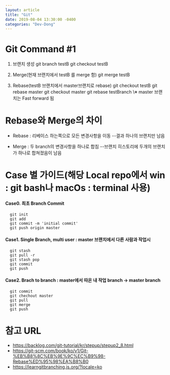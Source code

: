 ```yaml
---
layout: article
title: "Git"
date: 2019-08-04 13:30:00 -0400
categories: "Dev-Dong"
---
```

# Git Command \#1
   1. 브랜치 생성
     git branch testB
     git checkout testB
   
   2. Merge(현재 브랜치에서 testB 를 merge 함)
      git merge testB
      
   3. Rebase(testB 브랜치에서 master브랜치로 rebase)
      git checkout testB
      git rebase master
      git checkout master
      git rebase testBranch
      \※ master 브랜치는 Fast forward 됨
   
# Rebase와 Merge의 차이
  - Rebase : 리베이스 하는쪽으로 모든 변경사항을 이동
    --결과 하나의 브랜치만 남음
  
  - Merge : 두 branch의 변경사항을 하나로 합침 
    --브랜치 히스토리에 두개의 브랜치가 하나로 합쳐졌음이 남음
  
# Case 별 가이드(해당 Local repo에서 win : git bash나 macOs : terminal 사용)
#### Case0. 최초 Branch Commit
      git init
      git add
      git commit -m 'initial commit'
      git push origin master
      
#### Case1. Single Branch, multi user : master 브랜치에서 다른 사람과 작업시 
      git stash
      git pull -r
      git stash pop
      git commit
      git push
      
#### Case2. Brach to branch : master에서 따온 내 작업 branch -> master branch
      git commit
      git chechout master
      git pull
      git merge
      git push

# 참고 URL
- https://backlog.com/git-tutorial/kr/stepup/stepup2_8.html
- https://git-scm.com/book/ko/v1/Git-%EB%B8%8C%EB%9E%9C%EC%B9%98-Rebase%ED%95%98%EA%B8%B0
- https://learngitbranching.js.org/?locale=ko
